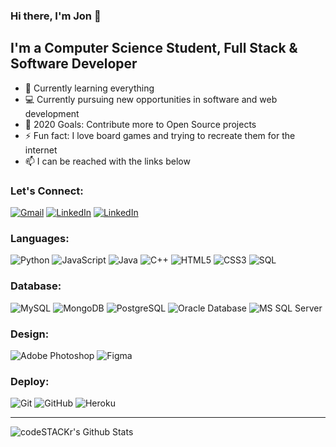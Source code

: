 ### **Hi there, I'm Jon 👋**

## I'm a Computer Science Student, Full Stack & Software Developer

- 📖 Currently learning everything
- 💻 Currently pursuing new opportunities in software and web development
- 🥅 2020 Goals: Contribute more to Open Source projects
- ⚡ Fun fact: I love board games and trying to recreate them for the internet
- 📫 I can be reached with the links below

### Let's Connect:

[![Gmail](https://img.shields.io/badge/-GMAIL-D14836?style=for-the-badge&logo=gmail&logoColor=white)](mailto:jonathan.k.chan1@gmail.com)
[![LinkedIn](https://img.shields.io/badge/-LINKEDIN-0077B5?style=for-the-badge&logo=linkedin&logoColor=white)](https://www.linkedin.com/in/jonathan-k-chan/)
[![LinkedIn](https://img.shields.io/badge/-STACKOVERFLOW-F48024?style=for-the-badge&logo=stackoverflow&logoColor=white)](https://stackoverflow.com/users/5613056/jon-chan/)

### Languages:

![Python](https://img.shields.io/badge/-Python-3675AA?style=flat-square&logo=python&logoColor=ffffff)
![JavaScript](https://img.shields.io/badge/-JavaScript-%23F7DF1C?style=flat-square&logo=javascript&logoColor=000000&labelColor=%23F7DF1C&color=%23FFCE5A)
![Java](http://img.shields.io/badge/-Java-007396?style=flat-square&logo=java&logoColor=ffffff)
![C++](https://img.shields.io/badge/-C++-608BC2?style=flat-square&logo=c%2B%2B&logoColor=ffffff)
![HTML5](https://img.shields.io/badge/-HTML5-%23E44D27?style=flat-square&logo=html5&logoColor=ffffff)
![CSS3](https://img.shields.io/badge/-CSS3-%231572B6?style=flat-square&logo=css3)
![SQL](https://img.shields.io/badge/-SQL-000000?style=flat-square&logo=postgresql)

### Database:

![MySQL](https://img.shields.io/badge/-MySQL-black?style=flat-square&logo=mysql)
![MongoDB](https://img.shields.io/badge/-MongoDB-47A248?style=flat-square&logo=mongodb&logoColor=ffffff)
![PostgreSQL](https://img.shields.io/badge/-PostgreSQL-336791?style=flat-square&logo=postgresql)
![Oracle Database](http://img.shields.io/badge/-Oracle-DD0031?style=flat-square&logo=oracle)
![MS SQL Server](http://img.shields.io/badge/-MS%20SQL%20Server-CC2927?style=flat-square&logo=microsoft-sql-server&logoColor=ffffff)

### Design:

![Adobe Photoshop](http://img.shields.io/badge/-Adode%20Photoshop-26C9FF?style=flat-square&logo=adobe-photoshop&logoColor=ffffff)
![Figma](http://img.shields.io/badge/-Figma-30333c?style=flat-square&logo=figma&logoColor=ffffff)

### Deploy:

![Git](https://img.shields.io/badge/-Git-%23F05032?style=flat-square&logo=git&logoColor=%23ffffff)
![GitHub](https://img.shields.io/badge/-GitHub-181717?style=flat-square&logo=github)
![Heroku](https://img.shields.io/badge/-Heroku-430098?style=flat-square&logo=heroku)

---

<img align="left" alt="codeSTACKr's Github Stats" src="https://github-readme-stats.vercel.app/api?username=jonkchan&show_icons=true&hide_border=true&hide=issues" />

[linkedin]: https://www.linkedin.com/in/jonathan-k-chan/
[stackoverflow]: https://stackoverflow.com/users/5613056/jon-chan?tab=profile
[email]: mailto:jonathan.k.chan1@gmail.com
